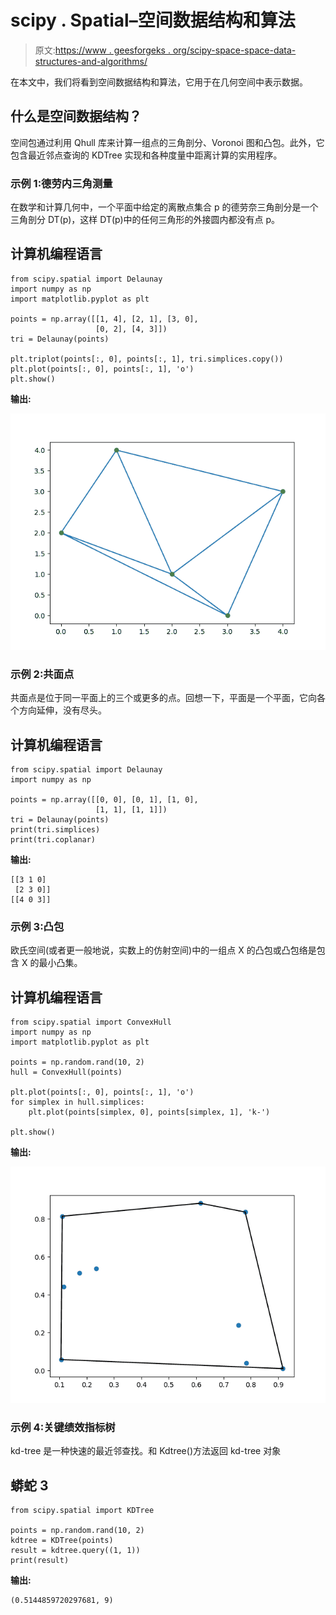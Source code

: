 # scipy . Spatial–空间数据结构和算法

> 原文:[https://www . geesforgeks . org/scipy-space-space-data-structures-and-algorithms/](https://www.geeksforgeeks.org/scipy-spatial-spatial-data-structures-and-algorithms/)

在本文中，我们将看到空间数据结构和算法，它用于在几何空间中表示数据。

## 什么是空间数据结构？

空间包通过利用 Qhull 库来计算一组点的三角剖分、Voronoi 图和凸包。此外，它包含最近邻点查询的 KDTree 实现和各种度量中距离计算的实用程序。

### 示例 1:德劳内三角测量

在数学和计算几何中，一个平面中给定的离散点集合 p 的德劳奈三角剖分是一个三角剖分 DT(p)，这样 DT(p)中的任何三角形的外接圆内都没有点 p。

## 计算机编程语言

```
from scipy.spatial import Delaunay
import numpy as np
import matplotlib.pyplot as plt

points = np.array([[1, 4], [2, 1], [3, 0], 
                   [0, 2], [4, 3]])
tri = Delaunay(points)

plt.triplot(points[:, 0], points[:, 1], tri.simplices.copy())
plt.plot(points[:, 0], points[:, 1], 'o')
plt.show()
```

**输出:**

![](img/68d7f01b0c137be59787dce6ff4258c6.png)

### 示例 2:共面点

共面点是位于同一平面上的三个或更多的点。回想一下，平面是一个平面，它向各个方向延伸，没有尽头。

## 计算机编程语言

```
from scipy.spatial import Delaunay
import numpy as np

points = np.array([[0, 0], [0, 1], [1, 0], 
                   [1, 1], [1, 1]])
tri = Delaunay(points)
print(tri.simplices)
print(tri.coplanar)
```

**输出:**

```
[[3 1 0]
 [2 3 0]]
[[4 0 3]]
```

### 示例 3:凸包

欧氏空间(或者更一般地说，实数上的仿射空间)中的一组点 X 的凸包或凸包络是包含 X 的最小凸集。

## 计算机编程语言

```
from scipy.spatial import ConvexHull
import numpy as np
import matplotlib.pyplot as plt

points = np.random.rand(10, 2)
hull = ConvexHull(points)

plt.plot(points[:, 0], points[:, 1], 'o')
for simplex in hull.simplices:
    plt.plot(points[simplex, 0], points[simplex, 1], 'k-')

plt.show()
```

**输出:**

![](img/1a160fcdad8c33959edf4f5ce74163b1.png)

### 示例 4:关键绩效指标树

kd-tree 是一种快速的最近邻查找。和 Kdtree()方法返回 kd-tree 对象

## 蟒蛇 3

```
from scipy.spatial import KDTree

points = np.random.rand(10, 2)
kdtree = KDTree(points)
result = kdtree.query((1, 1))
print(result)
```

**输出:**

```
(0.5144859720297681, 9)
```